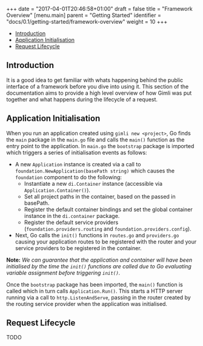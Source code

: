 +++
date = "2017-04-01T20:46:58+01:00"
draft = false
title = "Framework Overview"
[menu.main]
  parent = "Getting Started"
  identifier = "docs/0.1/getting-started/framework-overview"
  weight = 10
+++

- [Introduction](#introduction)
- [Application Initialisation](#application-initialisation)
- [Request Lifecycle](#request-lifecycle)

<a class="anchor" id="introduction"></a>
## Introduction
It is a good idea to get familiar with whats happening behind the public interface of a framework before you dive
into using it. This section of the documentation aims to provide a high level overview of how Gimli was put together and 
what happens during the lifecycle of a request.

<a class="anchor" id="application-initialisation"></a>
## Application Initialisation
When you run an application created using `gimli new <project>`, Go finds the `main` package in the `main.go` file and calls 
the `main()` function as the entry point to the application. In `main.go` the `bootstrap` package is imported which triggers 
a series of initialisation events as follows:

  * A new `Application` instance is created via a call to `foundation.NewApplication(basePath string)` which causes 
the `foundation` component to do the following:
    - Instantiate a new `di.Container` instance (accessible via `Application.Container()`).
    - Set all project paths in the container, based on the passed in basePath.
    - Register the default container bindings and set the global container instance in the `di.container` package.
    - Register the default service providers (`foundation.providers.routing` and `foundation.providers.config`).
 * Next, Go calls the `init()` functions in `routes.go` and `providers.go` causing your application routes to be registered 
 with the router and your service providers to be registered in the container.
 
 **Note:** *We can guarantee that the application and container will have been initialised by the time the `init()` functions 
 are called due to Go evaluating variable assignment before triggering `init()`.*
 
Once the `bootstrap` package has been imported, the `main()` function is called which in turn calls `Application.Run()`. This 
starts a HTTP server running via a call to `http.ListenAndServe`, passing in the router created by the routing service 
provider when the application was initialised.

<a class="anchor" id="request-lifecycle"></a>
## Request Lifecycle
TODO
